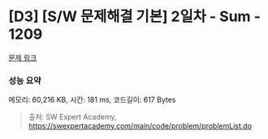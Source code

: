 # [D3] [S/W 문제해결 기본] 2일차 - Sum - 1209 

[문제 링크](https://swexpertacademy.com/main/code/problem/problemDetail.do?contestProbId=AV13_BWKACUCFAYh) 

### 성능 요약

메모리: 60,216 KB, 시간: 181 ms, 코드길이: 617 Bytes



> 출처: SW Expert Academy, https://swexpertacademy.com/main/code/problem/problemList.do